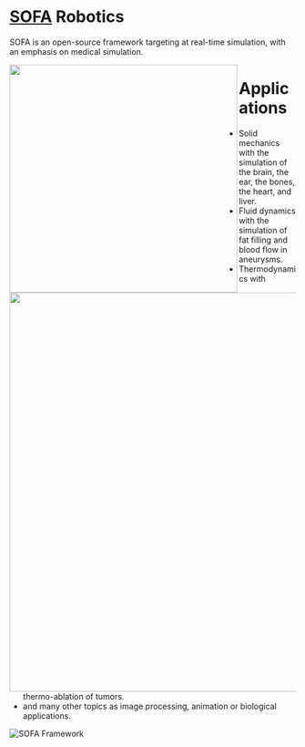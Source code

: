 # [SOFA](https://www.sofa-framework.org/) Robotics
SOFA is an open-source framework targeting at real-time simulation, with an emphasis on medical simulation.

<!-- soft robot control -->
<img img align="left" src="https://www.sofa-framework.org/wp-content/uploads/2018/04/Robots-480x480.png" width="400">

<!-- blood flow simulation in intracranial aneurysm -->
<img img align="right" src="https://i.ytimg.com/vi/ulPApnMh5m0/maxresdefault.jpg" width="700">


# Applications
- Solid mechanics with the simulation of the brain, the ear, the bones, the heart, and liver.
- Fluid dynamics with the simulation of fat filling and blood flow in aneurysms.
- Thermodynamics with thermo-ablation of tumors.
- and many other topics as image processing, animation or biological applications.

![SOFA Framework](https://www.medtech-strasbourg.eu/wp-content/uploads/SOFA_facebook-1.png)
